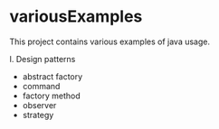 # variousExamples
This project contains various examples of java usage. 

I. Design patterns
  - abstract factory
  - command
  - factory method
  - observer
  - strategy
